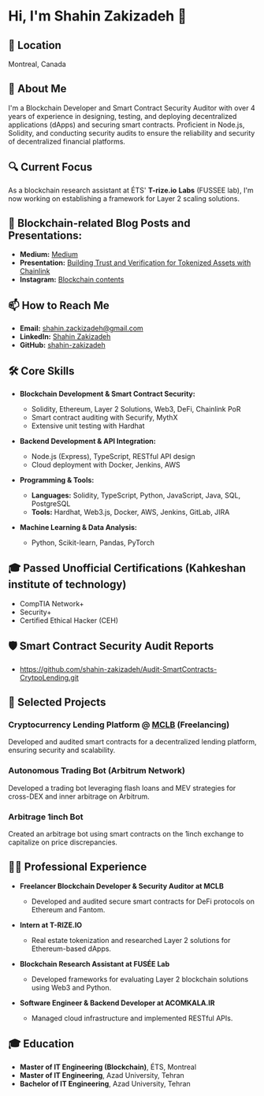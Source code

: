 # Hi, I'm Shahin Zakizadeh 👋

## 📍 Location
Montreal, Canada

## 🚀 About Me
I'm a Blockchain Developer and Smart Contract Security Auditor with over 4 years of experience in designing, testing, and deploying decentralized applications (dApps) and securing smart contracts. Proficient in Node.js, Solidity, and conducting security audits to ensure the reliability and security of decentralized financial platforms.

## 🔍 Current Focus
As a blockchain research assistant at ÉTS' **T-rize.io** **Labs** (FUSSEE lab), I'm now working on establishing a framework for Layer 2 scaling solutions.

## 📝 Blockchain-related Blog Posts and Presentations:
- **Medium:** [Medium](https://medium.com/@itmin3)
- **Presentation:** [Building Trust and Verification for Tokenized Assets with Chainlink](https://www.canva.com/design/DAGEr287Jew/P3No_s7sywuS2lIz9O5zXQ/view?utm_content=DAGEr287Jew&utm_campaign=designshare&utm_medium=link&utm_source=editor)
- **Instagram:** [Blockchain contents](https://www.instagram.com/shahin.zacki)
## 📫 How to Reach Me
- **Email:** [shahin.zackizadeh@gmail.com](mailto:shahin.zackizadeh@gmail.com)
- **LinkedIn:** [Shahin Zakizadeh](https://www.linkedin.com/in/shahin-zakizadeh/)
- **GitHub:** [shahin-zakizadeh](https://github.com/shahin-zakizadeh)

## 🛠 Core Skills
- **Blockchain Development & Smart Contract Security:**
  - Solidity, Ethereum, Layer 2 Solutions, Web3, DeFi, Chainlink PoR
  - Smart contract auditing with Securify, MythX
  - Extensive unit testing with Hardhat

- **Backend Development & API Integration:**
  - Node.js (Express), TypeScript, RESTful API design
  - Cloud deployment with Docker, Jenkins, AWS

- **Programming & Tools:**
  - **Languages:** Solidity, TypeScript, Python, JavaScript, Java, SQL, PostgreSQL
  - **Tools:** Hardhat, Web3.js, Docker, AWS, Jenkins, GitLab, JIRA

- **Machine Learning & Data Analysis:**
  - Python, Scikit-learn, Pandas, PyTorch

## 🎓 Passed Unofficial Certifications (Kahkeshan institute of technology)
- CompTIA Network+
- Security+
- Certified Ethical Hacker (CEH)

## 🛡️ Smart Contract Security Audit Reports
- https://github.com/shahin-zakizadeh/Audit-SmartContracts-CrytpoLending.git

## 🌟 Selected Projects
### Cryptocurrency Lending Platform @ [MCLB](https://mclb.org/) (Freelancing)
Developed and audited smart contracts for a decentralized lending platform, ensuring security and scalability.

### Autonomous Trading Bot (Arbitrum Network)
Developed a trading bot leveraging flash loans and MEV strategies for cross-DEX and inner arbitrage on Arbitrum.

### Arbitrage 1inch Bot
Created an arbitrage bot using smart contracts on the 1inch exchange to capitalize on price discrepancies.

## 👨‍💻 Professional Experience
- **Freelancer Blockchain Developer & Security Auditor at MCLB**
  - Developed and audited secure smart contracts for DeFi protocols on Ethereum and Fantom.

- **Intern at T-RIZE.IO**
  - Real estate tokenization and researched Layer 2 solutions for Ethereum-based dApps.

- **Blockchain Research Assistant at FUSÉE Lab**
  - Developed frameworks for evaluating Layer 2 blockchain solutions using Web3 and Python.

- **Software Engineer & Backend Developer at ACOMKALA.IR**
  - Managed cloud infrastructure and implemented RESTful APIs.

## 🎓 Education
- **Master of IT Engineering (Blockchain)**, ÉTS, Montreal
- **Master of IT Engineering**, Azad University, Tehran
- **Bachelor of IT Engineering**, Azad University, Tehran
